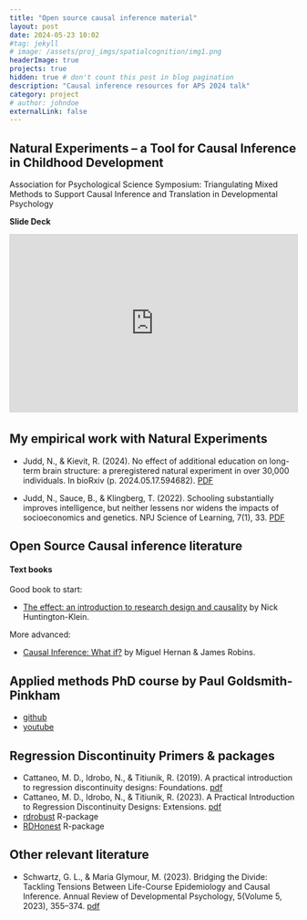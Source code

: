 ```yaml
---
title: "Open source causal inference material"
layout: post
date: 2024-05-23 10:02
#tag: jekyll
# image: /assets/proj_imgs/spatialcognition/img1.png
headerImage: true
projects: true
hidden: true # don't count this post in blog pagination
description: "Causal inference resources for APS 2024 talk"
category: project
# author: johndoe
externalLink: false
---
```

## Natural Experiments – a Tool for Causal Inference in Childhood Development

Association for Psychological Science Symposium: Triangulating Mixed Methods to Support Causal Inference and Translation in Developmental Psychology



**Slide Deck**

<iframe src="https://docs.google.com/file/d/1ELBwRJCzhSbzZB4Eepa_rfB4i4cFPv_c/preview" width="560" height="310" frameborder="0" marginwidth="0" marginheight="0" scrolling="no" style="border:1px solid #CCC; border-width:1px; margin-bottom:5px; max-width: 100%;" allowfullscreen> </iframe>

## My empirical work with Natural Experiments

- Judd, N., & Kievit, R. (2024). No effect of additional education on long-term brain structure: a preregistered natural experiment in over 30,000 individuals. In bioRxiv (p. 2024.05.17.594682). [PDF](https://doi.org/10.1101/2024.05.17.594682)

- Judd, N., Sauce, B., & Klingberg, T. (2022). Schooling substantially improves intelligence, but neither lessens nor widens the impacts of socioeconomics and genetics. NPJ Science of Learning, 7(1), 33. [PDF](https://www.nature.com/articles/s41539-022-00148-5)


## Open Source Causal inference literature


#### Text books
Good book to start:

- [The effect: an introduction to research design and causality](https://theeffectbook.net/) by Nick Huntington-Klein.

More advanced:

- [Causal Inference: What if?](https://www.hsph.harvard.edu/miguel-hernan/wp-content/uploads/sites/1268/2024/04/hernanrobins_WhatIf_26apr24.pdf) by Miguel Hernan & James Robins.

## Applied methods PhD course by Paul Goldsmith-Pinkham

- [github](https://github.com/paulgp/applied-methods-phd)
- [youtube](https://www.youtube.com/playlist?list=PLWWcL1M3lLlojLTSVf2gGYQ_9TlPyPbiJ)

## Regression Discontinuity Primers & packages

- Cattaneo, M. D., Idrobo, N., & Titiunik, R. (2019). A practical introduction to regression discontinuity designs: Foundations. [pdf](https://arxiv.org/abs/1911.09511)
- Cattaneo, M. D., Idrobo, N., & Titiunik, R. (2023). A Practical Introduction to Regression Discontinuity Designs: Extensions.  [pdf](http://arxiv.org/abs/2301.08958)
- [rdrobust](https://rdpackages.github.io/rdrobust/) R-package
- [RDHonest](https://github.com/kolesarm/RDHonest) R-package


## Other relevant literature
- Schwartz, G. L., & Maria Glymour, M. (2023). Bridging the Divide: Tackling Tensions Between Life-Course Epidemiology and Causal Inference. Annual Review of Developmental Psychology, 5(Volume 5, 2023), 355–374. [pdf](https://paperpile.com/shared/JtXhgQ)







